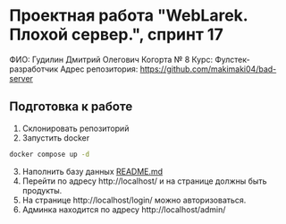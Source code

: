 # Проектная работа "WebLarek. Плохой сервер.", спринт 17
ФИО: Гудилин Дмитрий Олегович
Когорта № 8
Курс: Фулстек-разработчик
Адрес репозитория: https://github.com/makimaki04/bad-server
## Подготовка к работе
1. Склонировать репозиторий
2. Запустить docker
```bash
docker compose up -d
```
3. Наполнить базу данных
[README.md](.dump%2FREADME.md)
4. Перейти по адресу http://localhost/ и на странице должны быть продукты.
5. На странице http://localhost/login/ можно авторизоваться.
6. Админка находится по адресу http://localhost/admin/

